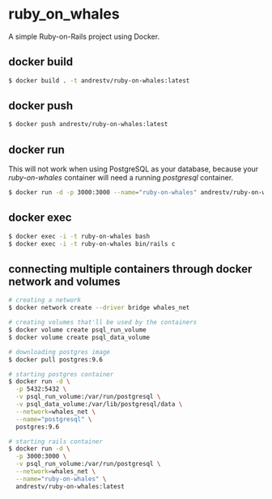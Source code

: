 # ruby_on_whales
A simple Ruby-on-Rails project using Docker.

## docker build
```sh
$ docker build . -t andrestv/ruby-on-whales:latest
```

## docker push
```sh
$ docker push andrestv/ruby-on-whales:latest
```

## docker run
This will not work when using PostgreSQL as your database, because your _ruby-on-whales_ container will need a running _postgresql_ container.
```sh
$ docker run -d -p 3000:3000 --name="ruby-on-whales" andrestv/ruby-on-whales:latest
```

## docker exec
```sh
$ docker exec -i -t ruby-on-whales bash
$ docker exec -i -t ruby-on-whales bin/rails c
```

## connecting multiple containers through docker network and volumes
```sh
# creating a network
$ docker network create --driver bridge whales_net

# creating volumes that'll be used by the containers
$ docker volume create psql_run_volume
$ docker volume create psql_data_volume

# downloading postgres image
$ docker pull postgres:9.6

# starting postgres container
$ docker run -d \
  -p 5432:5432 \
  -v psql_run_volume:/var/run/postgresql \
  -v psql_data_volume:/var/lib/postgresql/data \
  --network=whales_net \
  --name="postgresql" \
  postgres:9.6

# starting rails container
$ docker run -d \
  -p 3000:3000 \
  -v psql_run_volume:/var/run/postgresql \
  --network=whales_net \
  --name="ruby-on-whales" \
  andrestv/ruby-on-whales:latest
```
